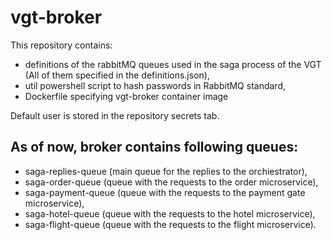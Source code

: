 # vgt-broker

This repository contains:
- definitions of the rabbitMQ queues used in the saga process of the VGT (All of them specified in the definitions.json),
- util powershell script to hash passwords in RabbitMQ standard,
- Dockerfile specifying vgt-broker container image

Default user is stored in the repository secrets tab.

## As of now, broker contains following queues:
- saga-replies-queue (main queue for the replies to the orchiestrator),
- saga-order-queue (queue with the requests to the order microservice),
- saga-payment-queue (queue with the requests to the payment gate microservice),
- saga-hotel-queue (queue with the requests to the hotel microservice),
- saga-flight-queue (queue with the requests to the flight microservice).
